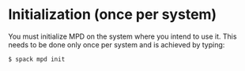 # Initialization (once per system)

You must initialize MPD on the system where you intend to use it.
This needs to be done only once per system and is achieved by typing:

```console
$ spack mpd init
```
